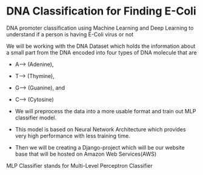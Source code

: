 # DNA Classification for Finding E-Coli

DNA promoter classification using Machine Learning and Deep Learning to understand if a person is having E-Coli virus or not

We will be working with the DNA Dataset which holds the information about a small part from the DNA encoded into four types of DNA molecule that are

- A--> (Adenine),
- T--> (Thymine),
- G--> (Guanine), and
- C--> (Cytosine)

- We will preprocess the data into a more usable format and train out MLP classifier model.

- This model is based on Neural Network Architecture which provides very high performance with less training time.

- Then we will be creating a Django-project which will be our website base that will be hosted on Amazon Web Services(AWS)


MLP Classifier stands for Multi-Level Perceptron Classifier  
